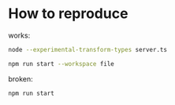 # How to reproduce

works:

```bash
node --experimental-transform-types server.ts
```

```bash
npm run start --workspace file
```

broken:

```bash
npm run start
```
